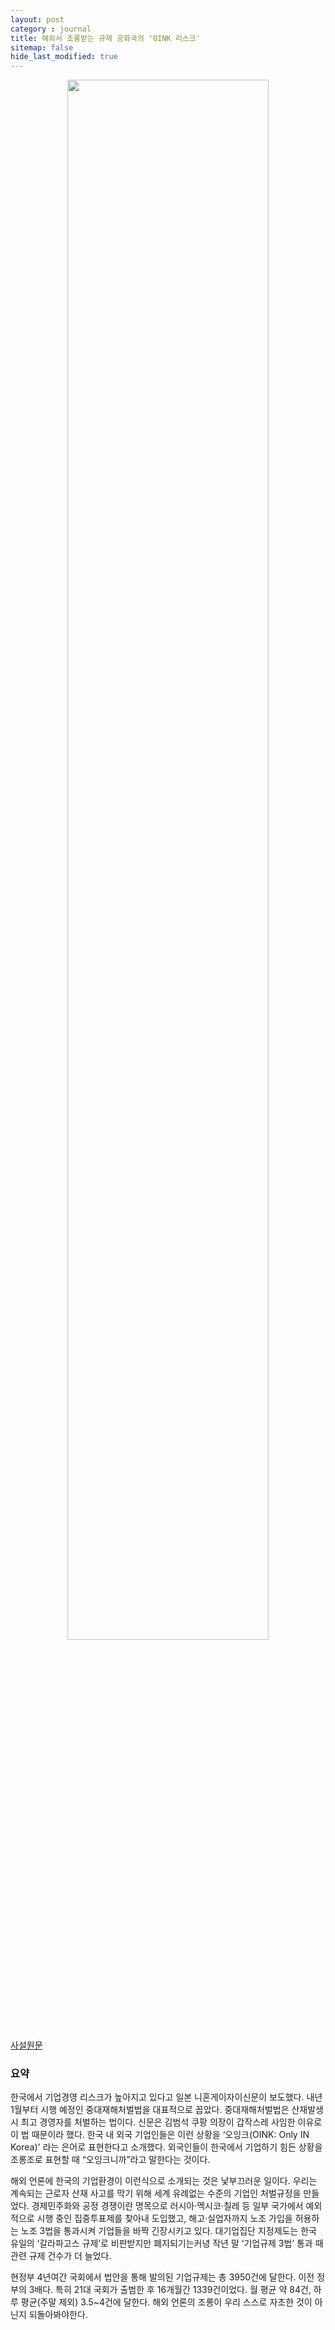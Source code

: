 ```yaml
---
layout: post
category : journal
title: 해외서 조롱받는 규제 공화국의 'OINK 리스크'
sitemap: false
hide_last_modified: true
---
```

<p align="center">
<img src = "https://user-images.githubusercontent.com/23326843/129105990-3d992acf-f25e-4d98-800c-6e118ad0b3ed.jpg" width="80%" />
</p>


[사설원문](https://www.hankyung.com/opinion/article/2021080673011)

### 요약

한국에서 기업경영 리스크가 높아지고 있다고 일본 니혼게이자이신문이 보도했다. 내년 1월부터 시행 예정인 중대재해처벌법을 대표적으로 꼽았다. 중대재해처벌법은 산재발생시 최고 경영자를 처벌하는 법이다. 신문은 김범석 쿠팡 의장이 갑작스레 사임한 이유로 이 법 때문이라 했다. 한국 내 외국 기업인들은 이런 상황을 ‘오잉크(OINK: Only IN Korea)' 라는 은어로 표현한다고 소개했다. 외국인들이 한국에서 기업하기 힘든 상황을 조롱조로 표현할 때 “오잉크니까”라고 말한다는 것이다.

해외 언론에 한국의 기업환경이 이런식으로 소개되는 것은 낯부끄러운 일이다. 
우리는 계속되는 근로자 산재 사고를 막기 위해 세계 유례없는 수준의 기업인 처벌규정을 만들었다. 경제민주화와 공정 경쟁이란 명목으로 러시아·멕시코·칠레 등 일부 국가에서 예외적으로 시행 중인 집중투표제를 찾아내 도입했고, 해고·실업자까지 노조 가입을 허용하는 노조 3법을 통과시켜 기업들을 바짝 긴장시키고 있다. 대기업집단 지정제도는 한국 유일의 ‘갈라파고스 규제’로 비판받지만 폐지되기는커녕 작년 말 ‘기업규제 3법’ 통과 때 관련 규제 건수가 더 늘었다.

현정부 4년여간 국회에서 법안을 통해 발의된 기업규제는 총 3950건에 달한다. 이전 정부의 3배다. 특히 21대 국회가 출범한 후 16개월간 1339건이었다. 월 평균 약 84건, 하루 평균(주말 제외) 3.5~4건에 달한다. 해외 언론의 조롱이 우리 스스로 자초한 것이 아닌지 되돌아봐야한다. 